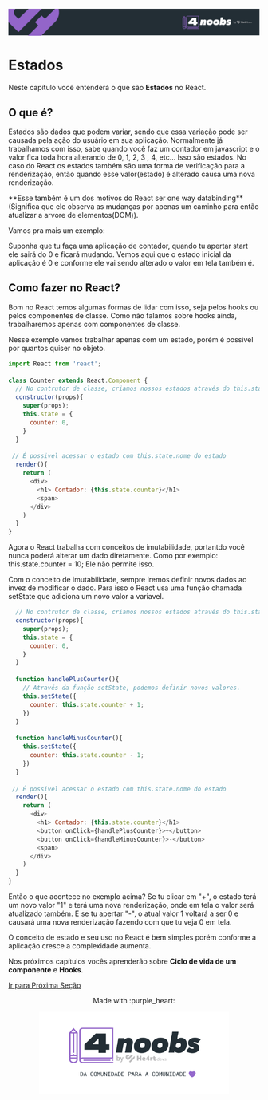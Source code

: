 <p align="center">
  <a href="https://github.com/he4rt/4noobs" target="_blank">
    <img src="../../assets/global/header-4noobs.svg">
  </a>
</p>

# Estados

Neste capítulo você entenderá o que são **Estados** no React.

## O que é?

Estados são dados que podem variar, sendo que essa variação pode ser causada pela ação do usuário em sua aplicação. Normalmente já trabalhamos com isso, sabe quando você faz um contador em javascript e o valor fica toda hora alterando de 0, 1, 2, 3 , 4, etc... Isso são estados. No caso do React os estados também são uma forma de verificação para a renderização, então quando esse valor(estado) é alterado causa uma nova renderização.

<p>**Esse também é um dos motivos do React ser one way databinding**(Significa que ele observa as mudanças por apenas um caminho para então atualizar a arvore de elementos(DOM)).</p>

Vamos pra mais um exemplo:

<p>Suponha que tu faça uma aplicação de contador, quando tu apertar start ele sairá do 0 e ficará mudando. Vemos aqui que o estado inicial da aplicação é 0 e conforme ele vai sendo alterado o valor em tela também é.</p>

## Como fazer no React?

Bom no React temos algumas formas de lidar com isso, seja pelos hooks ou pelos componentes de classe.
Como não falamos sobre hooks ainda, trabalharemos apenas com componentes de classe.

Nesse exemplo vamos trabalhar apenas com um estado, porém é possivel por quantos quiser no objeto.

```js
import React from 'react';

class Counter extends React.Component {
  // No contrutor de classe, criamos nossos estados através do this.state
  constructor(props){
    super(props);
    this.state = {
      counter: 0,
    }
  }

 // É possivel acessar o estado com this.state.nome do estado
  render(){
    return (
      <div>
        <h1> Contador: {this.state.counter}</h1>
        <span>
      </div>
    )
  }
}
```

Agora o React trabalha com conceitos de imutabilidade, portantdo você nunca poderá alterar um dado diretamente. Como por exemplo: this.state.counter = 10; Ele não permite isso.

<p>Com o conceito de imutabilidade, sempre iremos definir novos dados ao invez de modificar o dado.
Para isso o React usa uma função chamada setState que adiciona um novo valor a variavel.
</p>

```js
  // No contrutor de classe, criamos nossos estados através do this.state
  constructor(props){
    super(props);
    this.state = {
      counter: 0,
    }
  }

  function handlePlusCounter(){
    // Através da função setState, podemos definir novos valores.
    this.setState({
      counter: this.state.counter + 1;
    })
  }

  function handleMinusCounter(){
    this.setState({
      counter: this.state.counter - 1;
    })
  }

 // É possivel acessar o estado com this.state.nome do estado
  render(){
    return (
      <div>
        <h1> Contador: {this.state.counter}</h1>
        <button onClick={handlePlusCounter}>+</button>
        <button onClick={handleMinusCounter}>-</button>
        <span>
      </div>
    )
  }
}
```

Então o que acontece no exemplo acima? Se tu clicar em "+", o estado terá um novo valor "1" e terá uma nova renderização, onde em tela o valor será atualizado também. E se tu apertar "-", o atual valor 1 voltará a ser 0 e causará uma nova renderização fazendo com que tu veja 0 em tela.

O conceito de estado e seu uso no React é bem simples porém conforme a aplicação cresce a complexidade aumenta.

Nos próximos capítulos vocês aprenderão sobre **Ciclo de vida de um componente** e **Hooks**.

[Ir para Próxima Seção](./6-React%20Hooks.md)

<p align="center">Made with :purple_heart:</p>

<p align="center">
  <a href="https://github.com/he4rt/4noobs" target="_blank">
    <img src="../../assets/global/footer-4noobs.svg" width="380">
  </a>
</p>
